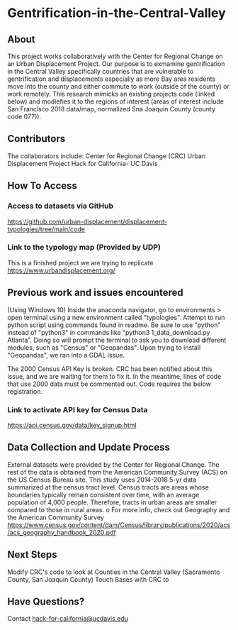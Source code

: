 # Gentrification-in-the-Central-Valley

## About 
This project works collaboratively with the Center for Regional Change on an Urban Displacement Project. Our purpose is to exmamine gentrification in the Central Valley specifically countries that are vulnerable to gentrification and displacements especially as more Bay area residents move into the county and either commute to work (outside of the county) or work remotely. This research mimicks an existing projects code (linked below) and modiefies it to the regions of interest (areas of interest include San Francisco 2018 data/map, normalized Sna Joaquin County (county code 077)). 

## Contributors 
The collaborators include: 
Center for Regional Change (CRC)
Urban Displacement Project 
Hack for California- UC Davis 

## How To Access 

### Access to datasets via GitHub
https://github.com/urban-displacement/displacement-typologies/tree/main/code

### Link to the typology map (Provided by UDP)
This is a finished project we are trying to replicate
https://www.urbandisplacement.org/

## Previous work and issues encountered 
(Using Windows 10) Inside the anaconda navigator, go to environments > open terminal using a new environment called "typologies". Attempt to run python script using commands found in readme. Be sure to use "python" instead of "python3" in commands like "python3 1_data_download.py Atlanta". Doing so will prompt the terminal to ask you to download different modules, such as "Census" or "Geopandas". Upon trying to install "Geopandas", we ran into a GDAL issue.

The 2000 Census API Key is broken. CRC has been notified about this issue, and we are waiting for them to fix it. In the meantime, lines of code that use 2000 data must be commented out. Code requires the below registration. 

### Link to activate API key for Census Data 
https://api.census.gov/data/key_signup.html

## Data Collection and Update Process

External datasets were provided by the Center for Regional Change. The rest of the data is obtained from the American Community Survey (ACS) on the US Census Bureau site. This study uses 2014-2018 5-yr data summarized at the census tract level. Census tracts are areas whose boundaries typically remain consistent over time, with an average population of 4,000 people. Therefore, tracts in urban areas are smaller compared to those in rural areas.
o   For more info, check out Geography and the American Community Survey
https://www.census.gov/content/dam/Census/library/publications/2020/acs/acs_geography_handbook_2020.pdf


## Next Steps 
Modify CRC's code to look at Counties in the Central Valley (Sacramento County, San Joaquin County)
Touch Bases with CRC to 

## Have Questions?
Contact hack-for-california@ucdavis.edu

